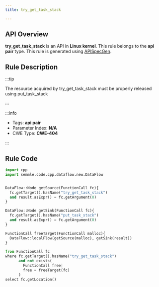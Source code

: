 ```yaml
---
title: try_get_task_stack

---
```



## API Overview
**try_get_task_stack** is an API in **Linux kernel**. This rule belongs to the **api pair** type. This rule is generated using [APISpecGen](../../tools/APISpecGen).
## Rule Description

:::tip

The resource acquired by try_get_task_stack must be properly released using put_task_stack

:::

:::info

- Tags: **api pair**
- Parameter Index: **N/A**
- CWE Type: **CWE-404**

:::

## Rule Code
```python
import cpp
import semmle.code.cpp.dataflow.new.DataFlow


DataFlow::Node getSource(FunctionCall fc){
  fc.getTarget().hasName("try_get_task_stack")
  and result.asExpr() = fc.getArgument(0)
}

DataFlow::Node getSink(FunctionCall fc){
  fc.getTarget().hasName("put_task_stack")
  and result.asExpr() = fc.getArgument(0)
}

FunctionCall freeTarget(FunctionCall malloc){
  DataFlow::localFlow(getSource(malloc), getSink(result))
}

from FunctionCall fc
where fc.getTarget().hasName("try_get_task_stack")
      and not exists(
        FunctionCall free| 
        free = freeTarget(fc)
      )
select fc.getLocation()

    
```